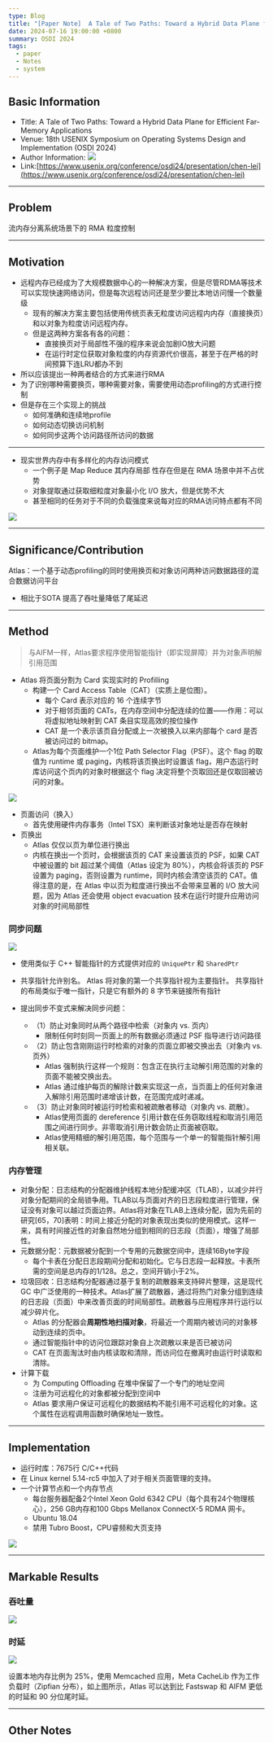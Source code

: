 ```yaml
---
type: Blog
title: "[Paper Note]  A Tale of Two Paths: Toward a Hybrid Data Plane for Efficient Far-Memory Applications"
date: 2024-07-16 19:00:00 +0800
summary: OSDI 2024
tags:
  - paper
  - Notes
  - system
---
```

## Basic Information

- Title: A Tale of Two Paths: Toward a Hybrid Data Plane for Efficient Far-Memory Applications
- Venue: 18th USENIX Symposium on Operating Systems Design and Implementation (OSDI 2024)
- Author Information: ![](https://blog-img.yfyang.me/Picgo/osdi24-two-1.png)
- Link:[https://www.usenix.org/conference/osdi24/presentation/chen-lei](https://www.usenix.org/conference/osdi24/presentation/chen-lei)

---

## Problem

流内存分离系统场景下的 RMA 粒度控制

---

## Motivation

- 远程内存已经成为了大规模数据中心的一种解决方案，但是尽管RDMA等技术可以实现快速网络访问，但是每次远程访问还是至少要比本地访问慢一个数量级
    - 现有的解决方案主要包括使用传统页表无粒度访问远程内内存（直接换页）和以对象为粒度访问远程内存。
    - 但是这两种方案各有各的问题：
        - 直接换页对于局部性不强的程序来说会加剧IO放大问题
        - 在运行时定位获取对象粒度的内存资源代价很高，甚至于在严格的时间预算下连LRU都办不到
- 所以应该提出一种两者结合的方式来进行RMA
- 为了识别哪种需要换页，哪种需要对象，需要使用动态profiling的方式进行控制
- 但是存在三个实现上的挑战
    - 如何准确和连续地profile
    - 如何动态切换访问机制
    - 如何同步这两个访问路径所访问的数据

---

- 现实世界内存中有多样化的内存访问模式
    - 一个例子是 Map Reduce 其内存局部 性存在但是在 RMA 场景中并不占优势
    - 对象提取通过获取细粒度对象最小化 I/O 放大，但是优势不大
    - 甚至相同的任务对于不同的负载强度来说每对应的RMA访问特点都有不同

![](https://blog-img.yfyang.me/Picgo/20240819193343.png)

---

## Significance/Contribution

Atlas：一个基于动态profiling的同时使用换页和对象访问两种访问数据路径的混合数据访问平台
- 相比于SOTA 提高了吞吐量降低了尾延迟

---

## Method

> 与AIFM一样，Atlas要求程序使用智能指针（即实现屏障）并为对象声明解引用范围

- Atlas 将页面分割为 Card 实现实时的 Profilling
    - 构建一个 Card Access Table（CAT）（实质上是位图）。
        - 每个 Card 表示对应的 16 个连续字节
        - 对于相邻页面的 CATs，在内存空间中分配连续的位置——作用：可以将虚拟地址映射到 CAT 条目实现高效的按位操作
        - CAT 是一个表示该页自分配或上一次被换入以来内部每个 card 是否被访问过的 bitmap。
    - Atlas为每个页面维护一个1位 Path Selector Flag（PSF）。这个 flag 的取值为 runtime 或 paging，内核将该页换出时设置该 flag，用户态运行时库访问这个页内的对象时根据这个 flag 决定将整个页取回还是仅取回被访问的对象。
    
![](https://blog-img.yfyang.me/Picgo/20240819193702.png)
    
- 页面访问（换入）
    - 首先使用硬件内存事务（Intel TSX）来判断该对象地址是否存在映射
- 页换出
    - Atlas 仅仅以页为单位进行换出
    - 内核在换出一个页时，会根据该页的 CAT 来设置该页的 PSF，如果 CAT 中被设置的 bit 超过某个阈值（Atlas 设定为 80%），内核会将该页的 PSF 设置为 paging，否则设置为 runtime，同时内核会清空该页的 CAT。值得注意的是，在 Atlas 中以页为粒度进行换出不会带来显著的 I/O 放大问题，因为 Atlas 还会使用 object evacuation 技术在运行时提升应用访问对象的时间局部性

### 同步问题

![](https://blog-img.yfyang.me/Picgo/2024/08/064210540a8003ed61c88086cc524fe1.png)

- 使用类似于 C++ 智能指针的方式提供对应的 `UniquePtr` 和 `SharedPtr`
- 共享指针允许别名。 Atlas 将对象的第一个共享指针视为主要指针。 共享指针的布局类似于唯一指针，只是它有额外的 8 字节来链接所有指针

- 提出同步不变式来解决同步问题：
    - （1）防止对象同时从两个路径中检索（对象内 vs. 页内）
        - 限制任何时刻同一页面上的所有数据必须通过 PSF 指导进行访问路径
    - （2）防止包含刚刚运行时检索的对象的页面立即被交换出去（对象内 vs. 页外）
        - Atlas 强制执行这样一个规则：包含正在执行主动解引用范围的对象的页面不能被交换出去。
        - Atlas 通过维护每页的解除计数来实现这一点，当页面上的任何对象进入解除引用范围时递增该计数，在范围完成时递减。
    - （3）防止对象同时被运行时检索和被疏散者移动（对象内 vs. 疏散）。
        - Atlas使用页面的 dereference 引用计数在任务窃取线程和取消引用范围之间进行同步。非零取消引用计数会防止页面被窃取。
        - Atlas使用精细的解引用范围，每个范围与一个单一的智能指针解引用相关联。

### 内存管理

- 对象分配：日志结构的分配器维护线程本地分配缓冲区（TLAB），以减少并行对象分配期间的全局锁争用。TLAB以与页面对齐的日志段粒度进行管理，保证没有对象可以越过页面边界。Atlas将对象在TLAB上连续分配，因为先前的研究[65，70]表明：时间上接近分配的对象表现出类似的使用模式。这样一来，具有时间接近性的对象自然地分组到相同的日志段（页面），增强了局部性。
- 元数据分配：元数据被分配到一个专用的元数据空间中，连续16Byte字段
    - 每个卡表在分配日志段期间分配和初始化。它与日志段一起释放。卡表所需的空间是总内存的1/128。总之，空间开销小于2%。
- 垃圾回收：日志结构分配器通过基于复制的疏散器来支持碎片整理，这是现代 GC 中广泛使用的一种技术。Atlas扩展了疏散器，通过将热门对象分组到连续的日志段（页面）中来改善页面的时间局部性。疏散器与应用程序并行运行以减少碎片化。
    - Atlas 的分配器会**周期性地扫描对象**，将最近一个周期内被访问的对象移动到连续的页中。
    - 通过智能指针中的访问位跟踪对象自上次疏散以来是否已被访问
    - CAT 在页面淘汰时由内核读取和清除，而访问位在撤离时由运行时读取和清除。
- 计算下载
    - 为 Computing Offloading 在堆中保留了一个专门的地址空间
    - 注册为可远程化的对象都被分配到空间中
    - Atlas 要求用户保证可远程化的数据结构不能引用不可远程化的对象。这个属性在远程调用函数时确保地址一致性。

---

## Implementation

- 运行时库：7675行 C/C++代码
- 在 Linux kernel 5.14-rc5 中加入了对于相关页面管理的支持。
- 一个计算节点和一个内存节点
    - 每台服务器配备2个Intel Xeon Gold 6342 CPU（每个具有24个物理核心），256 GB内存和100 Gbps Mellanox ConnectX-5 RDMA 网卡。
    - Ubuntu 18.04
    - 禁用 Tubro Boost，CPU睿频和大页支持

![](https://blog-img.yfyang.me/Picgo/20240819193814.png)

---

## Markable Results

### 吞吐量

![](https://blog-img.yfyang.me/Picgo/2024/08/572158ea40b501560c469bad3585d8a6.png)

### 时延

![](https://blog-img.yfyang.me/Picgo/2024/08/b36d0e84d8e196199d153c0740d82864.png)

设置本地内存比例为 25%，使用 Memcached 应用，Meta CacheLib 作为工作负载时（Zipfian 分布），如上图所示，Atlas 可以达到比 Fastswap 和 AIFM 更低的时延和 90 分位尾时延。

---

## Other Notes